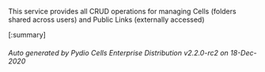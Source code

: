 






This service provides all CRUD operations for managing Cells (folders shared across users) and Public Links (externally accessed)

[:summary]

###### Auto generated by Pydio Cells Enterprise Distribution v2.2.0-rc2 on 18-Dec-2020
